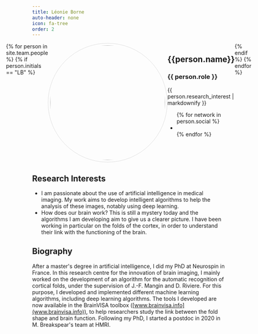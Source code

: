 ```yaml
---
title: Léonie Borne
auto-header: none
icon: fa-tree
order: 2
---
```


<head>
<style>
img.portrait {
  border-radius: 50%;
  width: 300px;
  border: 1px solid #ddd;
  padding: 5px;
}
.row {
  display: flex;
  justify-content: center;
}
</style>
</head>

<section>
  <div class="row">
  {% for person in site.team.people %}
	{% if person.initials == "LB" %}
	  <div class="col">
		<img class="portrait" src="{{ person.image }}" alt="">
	  </div> 
	  <div class="col">
	      <h2> {{person.name}} </h2>
              <h3> {{ person.role }} </h3>
		 {{ person.research_interest | markdownify }}
		 <ul class="icons">
		{% for network in person.social %}
		  <li><a href="{{- network.url -}}" class="{{ network.icon }} fa-2x"></a></li>
		{% endfor %}
		</ul>
	  </div> 
	{% endif %}
  {% endfor %}
  </div>
</section>

## Research Interests
* I am passionate about the use of artificial intelligence in medical imaging. My work aims to develop intelligent algorithms to help the analysis of these images, notably using deep learning. 
* How does our brain work? This is still a mystery today and the algorithms I am developing aim to give us a clearer picture. 
I have been working in particular on the folds of the cortex, in order to understand their link with the functioning of the brain.

## Biography
After a master's degree in artificial intelligence, I did my PhD at Neurospin in France. In this research centre for the innovation of brain imaging, I mainly worked on the development of an algorithm for the automatic recognition of cortical folds, under the supervision of J.-F. Mangin and D. Riviere. For this purpose, I developed and implemented different machine learning algorithms, including deep learning algorithms. The tools I developed are now available in the BrainVISA toolbox ([www.brainvisa.info](www.brainvisa.info)), to help researchers study the link between the fold shape and brain function. Following my PhD, I started a postdoc in 2020 in M. Breakspear's team at HMRI. 



